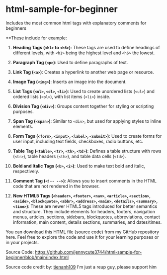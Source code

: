 # html-sample-for-beginner
Includes the most common html tags with explanatory comments for beginners

**These include for example:

1. **Heading Tags (`<h1>` to `<h6>`)**: These tags are used to define headings of different levels, with `<h1>` being the highest level and `<h6>` the lowest.

2. **Paragraph Tag (`<p>`)**: Used to define paragraphs of text.

3. **Link Tag (`<a>`)**: Creates a hyperlink to another web page or resource.

4. **Image Tag (`<img>`)**: Inserts an image into the document.

5. **List Tags (`<ul>`, `<ol>`, `<li>`)**: Used to create unordered lists (`<ul>`) and ordered lists (`<ol>`), with list items (`<li>`) inside.

6. **Division Tag (`<div>`)**: Groups content together for styling or scripting purposes.

7. **Span Tag (`<span>`)**: Similar to `<div>`, but used for applying styles to inline elements.

8. **Form Tags (`<form>`, `<input>`, `<label>`, `<submit>`)**: Used to create forms for user input, including text fields, checkboxes, radio buttons, etc.

9. **Table Tag (`<table>`, `<tr>`, `<th>`, `<td>`)**: Defines a table structure with rows (`<tr>`), table headers (`<th>`), and table data cells (`<td>`).

10. **Bold and Italic Tags (`<b>`, `<i>`)**: Used to make text bold and italic, respectively.

11. **Comment Tag (`<!-- -->`)**: Allows you to insert comments in the HTML code that are not rendered in the browser.

12. **New HTML5 Tags (`<header>`, `<footer>`, `<nav>`, `<article>`, `<section>`, `<aside>`, `<blockquote>`, `<abbr>`, `<address>`, `<main>`, `<details>`, `<summary>`, `<time>`)**: These are newer HTML5 tags introduced for better semantics and structure. They include elements for headers, footers, navigation menus, articles, sections, sidebars, blockquotes, abbreviations, contact information, main content, details sections, summaries, and dates/times.

You can download this HTML file (source code) from my GitHub repository here. Feel free to explore the code and use it for your learning purposes or in your projects.


Source Code: https://github.com/jennycute3744/html-sample-for-beginner/blob/main/index.html

Source code credit by: [tienanh109](https://youtube.com/tienanh90)
I'm just a reup guy, please support him
